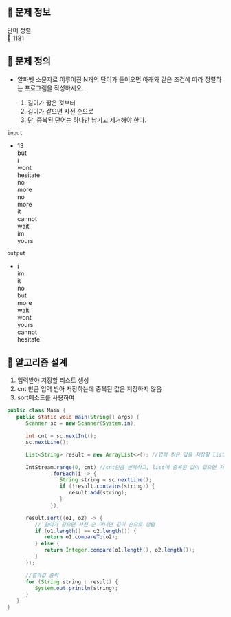 ## 🌵 문제 정보
단어 정렬 <br>
[🚗 1181](https://www.acmicpc.net/problem/1181)

## 🌵 문제 정의

 * 알파벳 소문자로 이루어진 N개의 단어가 들어오면 아래와 같은 조건에 따라 정렬하는 프로그램을 작성하시오.

   1. 길이가 짧은 것부터
   2. 길이가 같으면 사전 순으로 
   3. 단, 중복된 단어는 하나만 남기고 제거해야 한다.



`input` <br>
 * 13 <br>
   but <br>
   i <br>
   wont <br>
   hesitate <br>
   no <br>
   more <br>
   no <br>
   more <br>
   it <br>
   cannot <br>
   wait <br>
   im <br>
   yours



`output` <br>

* i <br>
  im <br>
  it <br>
  no <br>
  but <br>
  more <br>
  wait <br>
  wont <br>
  yours <br>
  cannot <br>
  hesitate <br>

## 🌵 알고리즘 설계

1. 입력받아 저장할 리스트 생성
2. cnt 만큼 입력 받아 저장하는데 중복된 값은 저장하지 않음
3. sort메소드를 사용하여 

```java
public class Main {
   public static void main(String[] args) {
      Scanner sc = new Scanner(System.in);

      int cnt = sc.nextInt();
      sc.nextLine();

      List<String> result = new ArrayList<>(); //입력 받은 값을 저장할 list 생성

      IntStream.range(0, cnt) //cnt만큼 반복하고, list에 중복된 값이 있으면 저장하지 않는다
              .forEach(i -> {
                 String string = sc.nextLine();
                 if (!result.contains(string)) {
                    result.add(string);
                 }
              });

      result.sort((o1, o2) -> {
         // 길이가 같으면 사전 순 아니면 길이 순으로 정렬
         if (o1.length() == o2.length()) {
            return o1.compareTo(o2);
         } else {
            return Integer.compare(o1.length(), o2.length());
         }
      });

      //결과값 출력
      for (String string : result) {
         System.out.println(string);
      }
   }
}
```